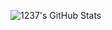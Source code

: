 ![1237's GitHub Stats](https://github-readme-stats.vercel.app/api?username=12three7&show_icons=true&theme=radical)
